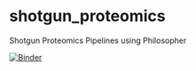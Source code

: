 # shotgun_proteomics
Shotgun Proteomics Pipelines using Philosopher
  
[![Binder](https://mybinder.org/badge_logo.svg)](https://mybinder.org/v2/gh/davidroberson/shotgun_proteomics/master)
